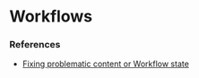 # Workflows

### References

* [Fixing problematic content or Workflow state][1]
 
[1]: http://www.cognifide.com/blogs/sitecore/feel-the-power-in-powershell/